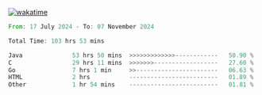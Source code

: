 [![wakatime](https://wakatime.com/badge/user/5970ac98-85fb-4bfd-a7d8-142e7d5bd274.svg)](https://wakatime.com/@5970ac98-85fb-4bfd-a7d8-142e7d5bd274)

<!--START_SECTION:waka-->

```rust
From: 17 July 2024 - To: 07 November 2024

Total Time: 103 hrs 53 mins

Java              53 hrs 50 mins  >>>>>>>>>>>>>------------   50.90 %
C                 29 hrs 11 mins  >>>>>>>------------------   27.60 %
Go                7 hrs 1 min     >>-----------------------   06.63 %
HTML              2 hrs           -------------------------   01.89 %
Other             1 hr 54 mins    -------------------------   01.81 %
```

<!--END_SECTION:waka-->
